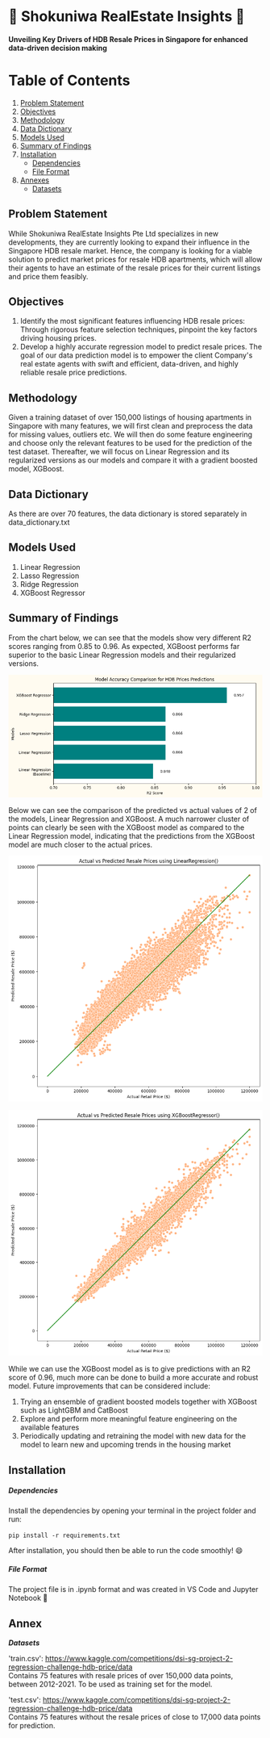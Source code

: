 # :house_with_garden: Shokuniwa RealEstate Insights :house_with_garden:
#### Unveiling Key Drivers of HDB Resale Prices in Singapore for enhanced data-driven decision making

# Table of Contents

1. [Problem Statement](#problem-statement)
2. [Objectives](#objectives)
3. [Methodology](#methodology)
4. [Data Dictionary](#data-dictionary)
5. [Models Used](#models-used)
6. [Summary of Findings](#summary-of-findings)
7. [Installation](#installation)
    - [Dependencies](#dependencies)
    - [File Format](#file-format)
8. [Annexes](#annexes)
    - [Datasets](#datasets)

## Problem Statement
While Shokuniwa RealEstate Insights Pte Ltd specializes in new developments, they are currently looking to expand their influence in the Singapore HDB resale market. Hence, the company is looking for a viable solution to predict market prices for resale HDB apartments, which will allow their agents to have an estimate of the resale prices for their current listings and price them feasibly.

## Objectives
1. Identify the most significant features influencing HDB resale prices: Through rigorous feature selection techniques, pinpoint the key factors driving housing prices.
2. Develop a highly accurate regression model to predict resale prices. The goal of our data prediction model is to empower the client Company's real estate agents with swift and efficient, data-driven, and highly reliable resale price predictions.

## Methodology
Given a training dataset of over 150,000 listings of housing apartments in Singapore with many features, we will first clean and preprocess the data for missing values, outliers etc. We will then do some feature engineering and choose only the relevant features to be used for the prediction of the test dataset. Thereafter, we will focus on Linear Regression and its regularized versions as our models and compare it with a gradient boosted model, XGBoost.

## Data Dictionary

As there are over 70 features, the data dictionary is stored separately in data_dictionary.txt

## Models Used
1. Linear Regression
2. Lasso Regression
3. Ridge Regression
4. XGBoost Regressor

## Summary of Findings

From the chart below, we can see that the models show very different R2 scores ranging from 0.85 to 0.96. As expected, XGBoost performs far superior to the basic Linear Regression models and their regularized versions.

![Model_Comparison](./model_comparison.png "Comparisons of different models used")

Below we can see the comparison of the predicted vs actual values of 2 of the models, Linear Regression and XGBoost. A much narrower cluster of points can clearly be seen with the XGBoost model as compared to the Linear Regression model, indicating that the predictions from the XGBoost model are much closer to the actual prices.

![LR_scatter](./LR_scatter.png "Actual vs Predicted Resale Prices using LinearRegression()")

![XGB_scatter](./XGB_scatter.png "Actual vs Predicted Resale Prices using XGBoostRegressor()")


While we can use the XGBoost model as is to give predictions with an R2 score of 0.96, much more can be done to build a more accurate and robust model. Future improvements that can be considered include:

1. Trying an ensemble of gradient boosted models together with XGBoost such as LightGBM and CatBoost
2. Explore and perform more meaningful feature engineering on the available features
3. Periodically updating and retraining the model with new data for the model to learn new and upcoming trends in the housing market

## Installation

##### *Dependencies*

Install the dependencies by opening your terminal in the project folder and run:

`pip install -r requirements.txt`

After installation, you should then be able to run the code smoothly! :smile:

##### *File Format*

The project file is in .ipynb format and was created in VS Code and Jupyter Notebook :book:

## Annex

***Datasets***

'train.csv': https://www.kaggle.com/competitions/dsi-sg-project-2-regression-challenge-hdb-price/data</br>
Contains 75 features with resale prices of over 150,000 data points, between 2012-2021. To be used as training set for the model.

'test.csv': https://www.kaggle.com/competitions/dsi-sg-project-2-regression-challenge-hdb-price/data</br>
Contains 75 features without the resale prices of close to 17,000 data points for prediction.